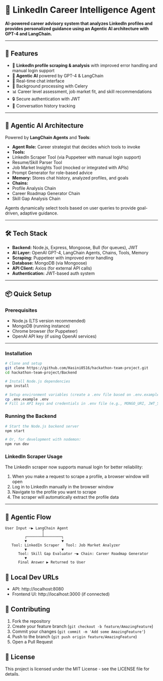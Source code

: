 # 🤖 LinkedIn Career Intelligence Agent
**AI-powered career advisory system that analyzes LinkedIn profiles and provides personalized guidance using an Agentic AI architecture with GPT-4 and LangChain.**

---

## 🚀 Features
- 🔗 **LinkedIn profile scraping & analysis** with improved error handling and manual login support
- 🧠 **Agentic AI** powered by GPT-4 & LangChain
- 💬 Real-time chat interface
- 🔄 Background processing with Celery
- 📊 Career level assessment, job market fit, and skill recommendations
- 🔒 Secure authentication with JWT
- 📝 Conversation history tracking

---

## 🧠 Agentic AI Architecture
Powered by **LangChain Agents** and **Tools**:
- **Agent Role:** Career strategist that decides which tools to invoke
- **Tools:**
 - LinkedIn Scraper Tool (via Puppeteer with manual login support)
 - Resume/Skill Parser Tool
 - Job Market Insights Tool (mocked or integrated with APIs)
 - Prompt Generator for role-based advice
- **Memory:** Stores chat history, analyzed profiles, and goals
- **Chains:**
 - Profile Analysis Chain
 - Career Roadmap Generator Chain
 - Skill Gap Analysis Chain

Agents dynamically select tools based on user queries to provide goal-driven, adaptive guidance.

---

## 🛠️ Tech Stack
- **Backend:** Node.js, Express, Mongoose, Bull (for queues), JWT
- **AI Layer:** OpenAI GPT-4, LangChain Agents, Chains, Tools, Memory
- **Scraping:** Puppeteer with improved error handling
- **Database:** MongoDB (via Mongoose)
- **API Client:** Axios (for external API calls)
- **Authentication:** JWT-based auth system

---

## 📦 Quick Setup

### Prerequisites
- Node.js (LTS version recommended)
- MongoDB (running instance)
- Chrome browser (for Puppeteer)
- OpenAI API key (if using OpenAI services)

---

### Installation

```bash
# Clone and setup
git clone https://github.com/Hasini0516/hackathon-team-project.git
cd hackathon-team-project/Backend

# Install Node.js dependencies
npm install

# Setup environment variables (create a .env file based on .env.example)
cp .env.example .env
# Fill in API keys and credentials in .env file (e.g., MONGO_URI, JWT_SECRET)
```

### Running the Backend

```bash
# Start the Node.js backend server
npm start

# Or, for development with nodemon:
npm run dev
```

### LinkedIn Scraper Usage
The LinkedIn scraper now supports manual login for better reliability:
1. When you make a request to scrape a profile, a browser window will open
2. Log in to LinkedIn manually in the browser window
3. Navigate to the profile you want to scrape
4. The scraper will automatically extract the profile data

---

## 🔄 Agentic Flow
```
User Input ─▶ LangChain Agent
                 │
         ┌───────┴────────┐
         ▼                ▼
   Tool: LinkedIn Scraper   Tool: Job Market Analyzer
         ▼                ▼
      Tool: Skill Gap Evaluator ─▶ Chain: Career Roadmap Generator
         ▼
      Final Answer ▶ Returned to User
```

## 🔗 Local Dev URLs
- API: http://localhost:8080
- Frontend UI: http://localhost:3000 (if connected)

## 🤝 Contributing
1. Fork the repository
2. Create your feature branch (`git checkout -b feature/AmazingFeature`)
3. Commit your changes (`git commit -m 'Add some AmazingFeature'`)
4. Push to the branch (`git push origin feature/AmazingFeature`)
5. Open a Pull Request

## 📄 License
This project is licensed under the MIT License - see the LICENSE file for details.
